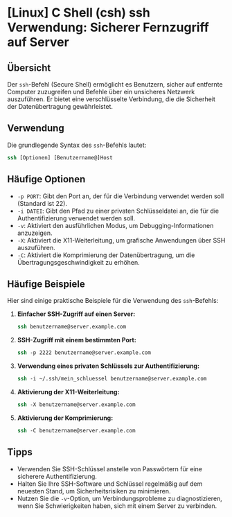 # [Linux] C Shell (csh) ssh Verwendung: Sicherer Fernzugriff auf Server

## Übersicht
Der `ssh`-Befehl (Secure Shell) ermöglicht es Benutzern, sicher auf entfernte Computer zuzugreifen und Befehle über ein unsicheres Netzwerk auszuführen. Er bietet eine verschlüsselte Verbindung, die die Sicherheit der Datenübertragung gewährleistet.

## Verwendung
Die grundlegende Syntax des `ssh`-Befehls lautet:

```csh
ssh [Optionen] [Benutzername@]Host
```

## Häufige Optionen
- `-p PORT`: Gibt den Port an, der für die Verbindung verwendet werden soll (Standard ist 22).
- `-i DATEI`: Gibt den Pfad zu einer privaten Schlüsseldatei an, die für die Authentifizierung verwendet werden soll.
- `-v`: Aktiviert den ausführlichen Modus, um Debugging-Informationen anzuzeigen.
- `-X`: Aktiviert die X11-Weiterleitung, um grafische Anwendungen über SSH auszuführen.
- `-C`: Aktiviert die Komprimierung der Datenübertragung, um die Übertragungsgeschwindigkeit zu erhöhen.

## Häufige Beispiele
Hier sind einige praktische Beispiele für die Verwendung des `ssh`-Befehls:

1. **Einfacher SSH-Zugriff auf einen Server:**
   ```csh
   ssh benutzername@server.example.com
   ```

2. **SSH-Zugriff mit einem bestimmten Port:**
   ```csh
   ssh -p 2222 benutzername@server.example.com
   ```

3. **Verwendung eines privaten Schlüssels zur Authentifizierung:**
   ```csh
   ssh -i ~/.ssh/mein_schluessel benutzername@server.example.com
   ```

4. **Aktivierung der X11-Weiterleitung:**
   ```csh
   ssh -X benutzername@server.example.com
   ```

5. **Aktivierung der Komprimierung:**
   ```csh
   ssh -C benutzername@server.example.com
   ```

## Tipps
- Verwenden Sie SSH-Schlüssel anstelle von Passwörtern für eine sicherere Authentifizierung.
- Halten Sie Ihre SSH-Software und Schlüssel regelmäßig auf dem neuesten Stand, um Sicherheitsrisiken zu minimieren.
- Nutzen Sie die `-v`-Option, um Verbindungsprobleme zu diagnostizieren, wenn Sie Schwierigkeiten haben, sich mit einem Server zu verbinden.
